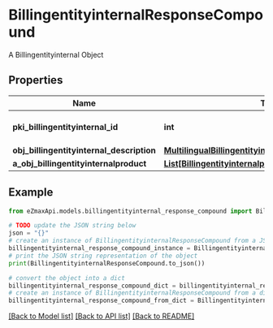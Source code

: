 # BillingentityinternalResponseCompound

A Billingentityinternal Object

## Properties

Name | Type | Description | Notes
------------ | ------------- | ------------- | -------------
**pki_billingentityinternal_id** | **int** | The unique ID of the Billingentityinternal. | 
**obj_billingentityinternal_description** | [**MultilingualBillingentityinternalDescription**](MultilingualBillingentityinternalDescription.md) |  | 
**a_obj_billingentityinternalproduct** | [**List[BillingentityinternalproductResponseCompound]**](BillingentityinternalproductResponseCompound.md) |  | 

## Example

```python
from eZmaxApi.models.billingentityinternal_response_compound import BillingentityinternalResponseCompound

# TODO update the JSON string below
json = "{}"
# create an instance of BillingentityinternalResponseCompound from a JSON string
billingentityinternal_response_compound_instance = BillingentityinternalResponseCompound.from_json(json)
# print the JSON string representation of the object
print(BillingentityinternalResponseCompound.to_json())

# convert the object into a dict
billingentityinternal_response_compound_dict = billingentityinternal_response_compound_instance.to_dict()
# create an instance of BillingentityinternalResponseCompound from a dict
billingentityinternal_response_compound_from_dict = BillingentityinternalResponseCompound.from_dict(billingentityinternal_response_compound_dict)
```
[[Back to Model list]](../README.md#documentation-for-models) [[Back to API list]](../README.md#documentation-for-api-endpoints) [[Back to README]](../README.md)


